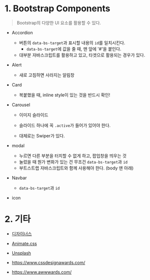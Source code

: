 # 1. Bootstrap Components

> Bootstrap의 다양한 UI 요소를 활용할 수 있다.



- Accordion
  - 버튼의 `data-bs-target`과 표시할 내용의 `id`를 일치시킨다.
    - `data-bs-target`에 값을 줄 때, 맨 앞에 '#'을 붙인다.
  - 대부분 자바스크립트를 활용하고 있고, 타겟으로 활용되는 경우가 있다.
- Alert
  - 새로 고침하면 사라지는 알림창
- Card
  - 복붙했을 때, inline style이 있는 것을 반드시 확인!

- Carousel

  - 이미지 슬라이드
  - 슬라이드 하나에 꼭 `.active`가 들어가 있어야 한다.

  - 대체로는 Swiper가 있다.


- modal
  - 누르면 다른 부분을 터치할 수 없게 하고, 팝업창을 띄우는 것
  - 눌렀을 때 뭔가 변화가 있는 건 무조건 `data-bs-target`과 `id`
  - 부트스트랩 자바스크립트와 함께 사용해야 한다. (body 맨 아래)
- Navbar
  -  `data-bs-target`과 `id`

- icon



# 2. 기타

- [디자이너스](https://designus.io/topic)

- [Animate.css](https://animate.style/)

- [Unsplash](https://unsplash.com/)

- https://www.cssdesignawards.com/
- https://www.awwwards.com/